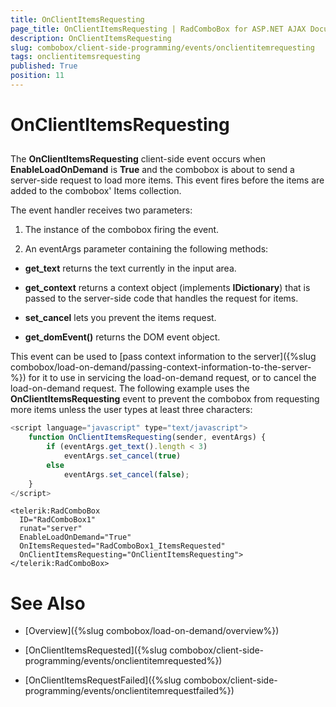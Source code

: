 ```yaml
---
title: OnClientItemsRequesting
page_title: OnClientItemsRequesting | RadComboBox for ASP.NET AJAX Documentation
description: OnClientItemsRequesting
slug: combobox/client-side-programming/events/onclientitemrequesting
tags: onclientitemsrequesting
published: True
position: 11
---
```


# OnClientItemsRequesting



## 

The **OnClientItemsRequesting** client-side event occurs when **EnableLoadOnDemand** is **True** and the combobox is about to send a server-side request to load more items. This event fires before the items are added to the combobox' Items collection.

The event handler receives two parameters:

1. The instance of the combobox firing the event.

1. An eventArgs parameter containing the following methods:

* **get_text** returns the text currently in the input area.

* **get_context** returns a context object (implements **IDictionary**) that is passed to the server-side code that handles the request for items.

* **set_cancel** lets you prevent the items request.

* **get_domEvent()** returns the DOM event object.

This event can be used to [pass context information to the server]({%slug combobox/load-on-demand/passing-context-information-to-the-server-%}) for it to use in servicing the load-on-demand request, or to cancel the load-on-demand request. The following example uses the **OnClientItemsRequesting** event to prevent the combobox from requesting more items unless the user types at least three characters:

````JavaScript
<script language="javascript" type="text/javascript">
	function OnClientItemsRequesting(sender, eventArgs) {
		if (eventArgs.get_text().length < 3)
			eventArgs.set_cancel(true)
		else
			eventArgs.set_cancel(false);
	}
</script>
````



````ASPNET
<telerik:RadComboBox
  ID="RadComboBox1"
  runat="server"
  EnableLoadOnDemand="True"
  OnItemsRequested="RadComboBox1_ItemsRequested"
  OnClientItemsRequesting="OnClientItemsRequesting">
</telerik:RadComboBox> 
````



# See Also

 * [Overview]({%slug combobox/load-on-demand/overview%})

 * [OnClientItemsRequested]({%slug combobox/client-side-programming/events/onclientitemrequested%})

 * [OnClientItemsRequestFailed]({%slug combobox/client-side-programming/events/onclientitemrequestfailed%})
